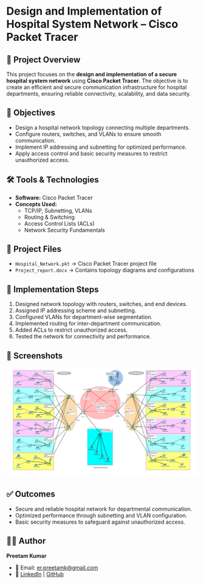 # Design and Implementation of Hospital System Network – Cisco Packet Tracer  

## 📌 Project Overview  
This project focuses on the **design and implementation of a secure hospital system network** using **Cisco Packet Tracer**. The objective is to create an efficient and secure communication infrastructure for hospital departments, ensuring reliable connectivity, scalability, and data security.  

## 🎯 Objectives  
- Design a hospital network topology connecting multiple departments.  
- Configure routers, switches, and VLANs to ensure smooth communication.  
- Implement IP addressing and subnetting for optimized performance.  
- Apply access control and basic security measures to restrict unauthorized access.  

## 🛠️ Tools & Technologies  
- **Software:** Cisco Packet Tracer  
- **Concepts Used:**  
  - TCP/IP, Subnetting, VLANs  
  - Routing & Switching  
  - Access Control Lists (ACLs)  
  - Network Security Fundamentals  

## 📂 Project Files  
- `Hospital_Network.pkt` → Cisco Packet Tracer project file  
- `Project_report.docx` → Contains topology diagrams and configurations  

## 🚀 Implementation Steps  
1. Designed network topology with routers, switches, and end devices.  
2. Assigned IP addressing scheme and subnetting.  
3. Configured VLANs for department-wise segmentation.  
4. Implemented routing for inter-department communication.  
5. Added ACLs to restrict unauthorized access.  
6. Tested the network for connectivity and performance.  

## 📸 Screenshots 
![Screenshot](Project-img.png)

## ✅ Outcomes  
- Secure and reliable hospital network for departmental communication.  
- Optimized performance through subnetting and VLAN configuration.  
- Basic security measures to safeguard against unauthorized access.  


## 👨‍💻 Author  
**Preetam Kumar**  
- 📧 Email: er.preetamk@gmail.com  
- 🔗 [LinkedIn](https://linkedin.com/in/erpreetamk) | [GitHub](https://github.com/erpreetamk)  
